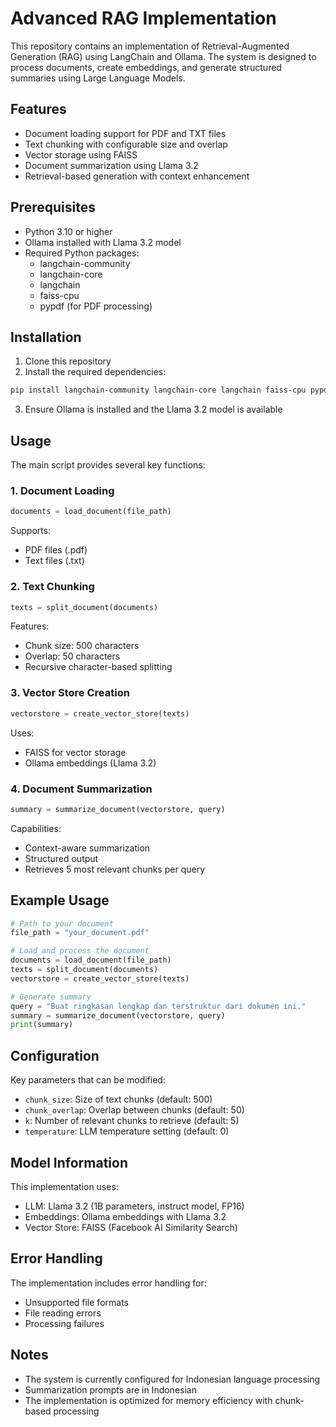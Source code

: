 # Advanced RAG Implementation

This repository contains an implementation of Retrieval-Augmented Generation (RAG) using LangChain and Ollama. The system is designed to process documents, create embeddings, and generate structured summaries using Large Language Models.

## Features

- Document loading support for PDF and TXT files
- Text chunking with configurable size and overlap
- Vector storage using FAISS
- Document summarization using Llama 3.2
- Retrieval-based generation with context enhancement

## Prerequisites

- Python 3.10 or higher
- Ollama installed with Llama 3.2 model
- Required Python packages:
  - langchain-community
  - langchain-core
  - langchain
  - faiss-cpu
  - pypdf (for PDF processing)

## Installation

1. Clone this repository
2. Install the required dependencies:

```bash
pip install langchain-community langchain-core langchain faiss-cpu pypdf
```

3. Ensure Ollama is installed and the Llama 3.2 model is available

## Usage

The main script provides several key functions:

### 1. Document Loading

```python
documents = load_document(file_path)
```

Supports:

- PDF files (.pdf)
- Text files (.txt)

### 2. Text Chunking

```python
texts = split_document(documents)
```

Features:

- Chunk size: 500 characters
- Overlap: 50 characters
- Recursive character-based splitting

### 3. Vector Store Creation

```python
vectorstore = create_vector_store(texts)
```

Uses:

- FAISS for vector storage
- Ollama embeddings (Llama 3.2)

### 4. Document Summarization

```python
summary = summarize_document(vectorstore, query)
```

Capabilities:

- Context-aware summarization
- Structured output
- Retrieves 5 most relevant chunks per query

## Example Usage

```python
# Path to your document
file_path = "your_document.pdf"

# Load and process the document
documents = load_document(file_path)
texts = split_document(documents)
vectorstore = create_vector_store(texts)

# Generate summary
query = "Buat ringkasan lengkap dan terstruktur dari dokumen ini."
summary = summarize_document(vectorstore, query)
print(summary)
```

## Configuration

Key parameters that can be modified:

- `chunk_size`: Size of text chunks (default: 500)
- `chunk_overlap`: Overlap between chunks (default: 50)
- `k`: Number of relevant chunks to retrieve (default: 5)
- `temperature`: LLM temperature setting (default: 0)

## Model Information

This implementation uses:

- LLM: Llama 3.2 (1B parameters, instruct model, FP16)
- Embeddings: Ollama embeddings with Llama 3.2
- Vector Store: FAISS (Facebook AI Similarity Search)

## Error Handling

The implementation includes error handling for:

- Unsupported file formats
- File reading errors
- Processing failures

## Notes

- The system is currently configured for Indonesian language processing
- Summarization prompts are in Indonesian
- The implementation is optimized for memory efficiency with chunk-based processing
